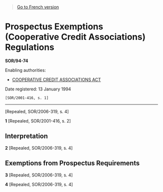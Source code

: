> [Go to French version](/fr/Règlements/Décrets,%20ordonnances%20et%20règlements%20statutaires/94/74.md)

# Prospectus Exemptions (Cooperative Credit Associations) Regulations

**SOR/94-74**

Enabling authorities: 
- [COOPERATIVE CREDIT ASSOCIATIONS ACT](/en/Acts/Statutes%20of%20Canada/1991/c.%2048.md)

Date registered: 13 January 1994

```
[SOR/2001-416, s. 1]
```
----------


[Repealed, SOR/2006-319, s. 4]


**1** [Repealed, SOR/2001-416, s. 2]




## Interpretation


**2** [Repealed, SOR/2006-319, s. 4]




## Exemptions from Prospectus Requirements


**3** [Repealed, SOR/2006-319, s. 4]



**4** [Repealed, SOR/2006-319, s. 4]


